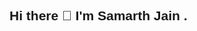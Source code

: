 <head>
 
</head>
<body>
  <h2 style="font-family:Arial"> Hi there 👋  I'm Samarth Jain .</h2>
</body>

<!--
**samarth-jain28/samarth-jain28** is a ✨ _special_ ✨ repository because its `README.md` (this file) appears on your GitHub profile.

Here are some ideas to get you started:

- 🔭 I’m currently working on ...
- 🌱 I’m currently learning ...
- 👯 I’m looking to collaborate on ...
- 🤔 I’m looking for help with ...
- 💬 Ask me about ...
- 📫 How to reach me: ...
- 😄 Pronouns: ...
- ⚡ Fun fact: ...
-->
